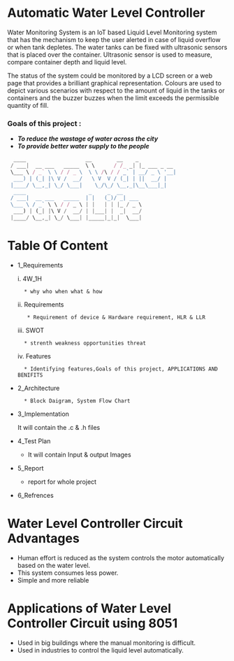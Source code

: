 # Automatic Water Level Controller

   Water Monitoring System is an IoT based Liquid Level Monitoring system that has the mechanism to keep the user alerted in case of liquid overflow or when tank depletes. The water tanks can be fixed with ultrasonic sensors that is placed over the container. Ultrasonic sensor is used to measure, compare container depth and liquid level.

   The status of the system could be monitored by a LCD screen or a web page that provides a brilliant graphical representation. Colours are used to depict various scenarios with respect to the amount of liquid in the tanks or containers and the buzzer buzzes when the limit exceeds the permissible quantity of fill.

### Goals of this project :

- **_To reduce the wastage of water across the city_**
- **_To provide better water supply to the people_**

```js
  ____                   __        __    _
 / ___|  __ ___   _____  \ \      / /_ _| |_ ___ _ __
 \___ \ / _` \ \ / / _ \  \ \ /\ / / _` | __/ _ \ '__|
  ___) | (_| |\ V /  __/   \ V  V / (_| | ||  __/ |
 |____/ \__,_| \_/ \___|    \_/\_/ \__,_|\__\___|_|
  ____                    _     _  __
 / ___|  __ ___   _____  | |   (_)/ _| ___
 \___ \ / _` \ \ / / _ \ | |   | | |_ / _ \
  ___) | (_| |\ V /  __/ | |___| |  _|  __/
 |____/ \__,_| \_/ \___| |_____|_|_|  \___|

```
# Table Of Content
* 1_Requirements

     i. 4W_1H
     
        * why who when what & how
     
     ii. Requirements
     
         * Requirement of device & Hardware requirement, HLR & LLR
    
    iii. SWOT
    
        * strenth weakness opportunities threat
        
     iv. Features
     
        * Identifying features,Goals of this project, APPLICATIONS AND BENIFITS
* 2_Architecture
 
        * Block Daigram, System Flow Chart
* 3_Implementation

   It will contain the .c & .h files 
* 4_Test Plan

  * It will contain Input & output Images
* 5_Report

  * report for whole project 
* 6_Refrences

# Water Level Controller Circuit Advantages

  * Human effort is reduced as the system controls the motor automatically based on the water level.
  * This system consumes less power.
  * Simple and more reliable

# Applications of Water Level Controller Circuit using 8051

  * Used in big buildings where the manual monitoring is difficult.
  * Used in industries to control the liquid level automatically.
